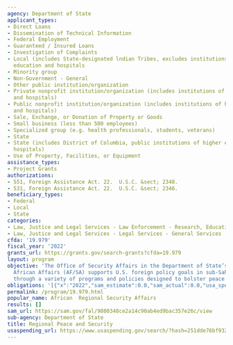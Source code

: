 ```yaml
---
agency: Department of State
applicant_types:
- Direct Loans
- Dissemination of Technical Information
- Federal Employment
- Guaranteed / Insured Loans
- Investigation of Complaints
- Local (includes State-designated lndian Tribes, excludes institutions of higher
  education and hospitals
- Minority group
- Non-Government - General
- Other public institution/organization
- Private nonprofit institution/organization (includes institutions of higher education
  and hospitals)
- Public nonprofit institution/organization (includes institutions of higher education
  and hospitals)
- Sale, Exchange, or Donation of Property or Goods
- Small business (less than 500 employees)
- Specialized group (e.g. health professionals, students, veterans)
- State
- State (includes District of Columbia, public institutions of higher education and
  hospitals)
- Use of Property, Facilities, or Equipment
assistance_types:
- Project Grants
authorizations:
- 551, Foreign Assistance Act. 22.  U.S.C. &sect; 2348.
- 531, Foreign Assistance Act. 22.  U.S.C. &sect; 2346.
beneficiary_types:
- Federal
- Local
- State
categories:
- Law, Justice and Legal Services - Law Enforcement - Research, Education, Training
- Law, Justice and Legal Services - Legal Services - General Services
cfda: '19.979'
fiscal_year: '2022'
grants_url: https://grants.gov/search-grants?cfda=19.979
layout: program
objective: 'The Office of Security Affairs in the Department of State’s Bureau of
  African Affairs (AF/SA) supports U.S. foreign policy goals in sub-Saharan Africa
  through a variety of programs and policies designed to bolster peace and security.   '
obligations: '[{"x":"2022","sam_estimate":0.0,"sam_actual":0.0,"usa_spending_actual":2598775.18},{"x":"2023","sam_estimate":38249999.0,"sam_actual":0.0,"usa_spending_actual":6730143.91},{"x":"2024","sam_estimate":0.0,"sam_actual":0.0,"usa_spending_actual":1419421.3199999998}]'
permalink: /program/19.979.html
popular_name: African  Regional Security Affairs
results: []
sam_url: https://sam.gov/fal/9800348ce2a14c90ab4ed9bac357e26c/view
sub-agency: Department of State
title: Regional Peace and Security
usaspending_url: https://www.usaspending.gov/search/?hash=251dde76bf93220cf52a83a028d83e36
---
```

